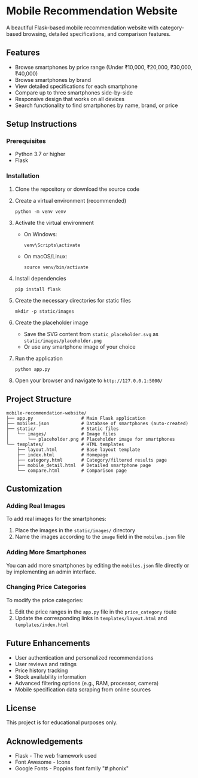 # Mobile Recommendation Website

A beautiful Flask-based mobile recommendation website with category-based browsing, detailed specifications, and comparison features.

## Features

- Browse smartphones by price range (Under ₹10,000, ₹20,000, ₹30,000, ₹40,000)
- Browse smartphones by brand
- View detailed specifications for each smartphone
- Compare up to three smartphones side-by-side
- Responsive design that works on all devices
- Search functionality to find smartphones by name, brand, or price

## Setup Instructions

### Prerequisites

- Python 3.7 or higher
- Flask

### Installation

1. Clone the repository or download the source code

2. Create a virtual environment (recommended)
   ```
   python -m venv venv
   ```

3. Activate the virtual environment
   - On Windows:
     ```
     venv\Scripts\activate
     ```
   - On macOS/Linux:
     ```
     source venv/bin/activate
     ```

4. Install dependencies
   ```
   pip install flask
   ```

5. Create the necessary directories for static files
   ```
   mkdir -p static/images
   ```

6. Create the placeholder image
   - Save the SVG content from `static_placeholder.svg` as `static/images/placeholder.png`
   - Or use any smartphone image of your choice

7. Run the application
   ```
   python app.py
   ```

8. Open your browser and navigate to `http://127.0.0.1:5000/`

## Project Structure

```
mobile-recommendation-website/
├── app.py                  # Main Flask application
├── mobiles.json            # Database of smartphones (auto-created)
├── static/                 # Static files
│   └── images/             # Image files
│       └── placeholder.png # Placeholder image for smartphones
└── templates/              # HTML templates
    ├── layout.html         # Base layout template
    ├── index.html          # Homepage
    ├── category.html       # Category/filtered results page
    ├── mobile_detail.html  # Detailed smartphone page
    └── compare.html        # Comparison page
```

## Customization

### Adding Real Images

To add real images for the smartphones:

1. Place the images in the `static/images/` directory
2. Name the images according to the `image` field in the `mobiles.json` file

### Adding More Smartphones

You can add more smartphones by editing the `mobiles.json` file directly or by implementing an admin interface.

### Changing Price Categories

To modify the price categories:

1. Edit the price ranges in the `app.py` file in the `price_category` route
2. Update the corresponding links in `templates/layout.html` and `templates/index.html`

## Future Enhancements

- User authentication and personalized recommendations
- User reviews and ratings
- Price history tracking
- Stock availability information
- Advanced filtering options (e.g., RAM, processor, camera)
- Mobile specification data scraping from online sources

## License

This project is for educational purposes only.

## Acknowledgements

- Flask - The web framework used
- Font Awesome - Icons
- Google Fonts - Poppins font family
"# phonix" 
